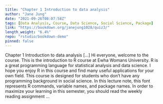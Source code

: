 ```yaml
---
title: "Chapter 1 Introduction to data analysis"
author: "Jane Jung"
date: "2021-09-26T08:07:58Z"
tags: [Data Analysis, Course, Data Science, Social Science, Package]
link: "https://bookdown.org/janejung1028/quiz3/"
length_weight: "6.4%"
repo: "rstudio/bookdown-demo"
pinned: false
---
```


Chapter 1 Introduction to data analysis [...] Hi everyone, welcome to the course. This is the introduction to R course at Ewha Womans University. R is a great programming language for statistical analysis and data science. I hope you enjoy R in this course and find many useful applications for your own field. This course is designed for students who don’t have any programming background in social science. In this lecture note, this font represents R commands, variable names, and package names. In order to maximize your learning in this semester, you should read the weekly reading assignment ...
